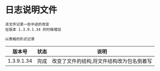 # 日志说明文件

```text
该文件记录一些中途的改变
在版本 1.3.9.1.34 的时候增加

以表格的形式记录
```

| 版本号 | 状态 | 说明 |
|---|---|---|
| 1.3.9.1.34 | 完成 | 改变了文件的结构,将文件结构改为包名倒着写 |